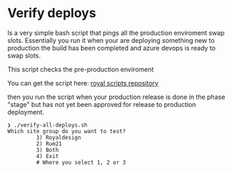 # Verify deploys

Is a very simple bash script that pings all the production enviroment swap slots.
Essentially you run it when your are deploying something new to production the build has been completed and azure devops is ready to swap slots.

This script checks the pre-production enviroment

You can get the script here:
[royal scripts repository](https://github.com/Royal-Design-Group/royal-scripts/tree/master/Local/verify-deploys)

then you run the script when your production release is done in the phase "stage" but has not yet been approved for release to production deployment.

```shell
❯ ./verify-all-deploys.sh
Which site group do you want to test?
         1) Royaldesign
         2) Rum21
         3) Both
         4) Exit                
         # Where you select 1, 2 or 3
```


